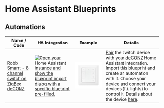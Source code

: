 # Home Assistant Blueprints

## Automations

| Name / Code | HA Integration | Example | Details |
| --- | --- | --- | --- |
| [Robb Smarrt - 8 channel switch on ZigBee deCONZ](https://github.com/geertdoornbos/ha-blueprints/blob/main/automation/robb-smarrt/ROB_200-007-0/8-button-deconz-ROB_200-007-0.yaml) | [![Open your Home Assistant instance and show the blueprint import dialog with a specific blueprint pre-filled.](https://my.home-assistant.io/badges/blueprint_import.svg)](https://my.home-assistant.io/redirect/blueprint_import/?blueprint_url=https%3A%2F%2Fgithub.com%2Fgeertdoornbos%2Fha-blueprints%2Fblob%2Fmain%2Fautomation%2Frobb-smarrt%2FROB_200-007-0%2F8-button-deconz-ROB_200-007-0.yaml) | ![Robb Smarrt 8 button ZigBee switch](/automation/robb-smarrt/ROB_200-007-0/ROB_200-007-0.jpeg) | [Pair](https://www.robbshop.nl/media/cd/12/27/1707221429/ROB_200-007-0_download_1.pdf) the switch device with your [deCONZ](https://www.home-assistant.io/integrations/deconz/) Home Assistant integration. Import this blueprint and create an automation with it. Choose your device and connect your devices (f.i. lights) to control it. Details about the device [here](https://www.robbshop.nl/draadloze-zigbee-schakelaar-met-8-knoppen). |
